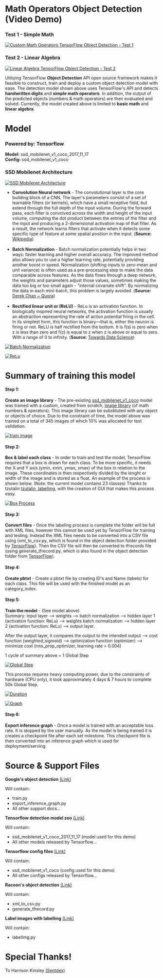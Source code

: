 # Math Operators Object Detection (Video Demo)

### Test 1 - Simple Math
[![Custom Math Operators TensorFlow Object Detection - Test 1](https://github.com/stevenobadja/math_object_detection/blob/master/s_img/Screen%20Shot%202018-01-04%20at%205.58.45%20PM.png?raw=true)](https://youtu.be/iss52uQS6jo)

### Test 2 - Linear Algebra
[![Linear Algebra TensorFlow Object Detection - Test 2](https://github.com/stevenobadja/math_object_detection/blob/master/s_img/Screen%20Shot%202018-01-07%20at%201.35.57%20PM.png?raw=true)](https://youtu.be/uqbdKshCXgQ)

Utilizing TensorFlow **Object Detection** API open source framework makes it feasible to construct, train and deploy a custom object detection model with ease. The detection model shown above uses TensorFlow's API and detects **handwritten digits** and **simple math operators**. In addition, the output of the predicted objects (numbers & math operators) are then evaluated and solved. Currently, the model created above is limited to **basic math** and **linear algebra**.

# Model
### Powered by: Tensorflow
**Model:** ssd_mobilenet_v1_coco_2017_11_17<br/>
**Config:** ssd_mobilenet_v1_coco<br/>

### SSD Mobilenet Architecture
[![SSD Mobilenet Architecture](https://github.com/stevenobadja/math_object_detection/blob/master/s_img/SSD%20Mobilenet%20Architecture.png?raw=true)](https://github.com/stevenobadja/math_object_detection/blob/master/s_img/SSD%20Mobilenet%20Architecture.png?raw=true)

- **Convolution Neural network** - The convolutional layer is the core building block of a CNN. The layer's parameters consist of a set of learnable filters (or kernels), which have a small receptive field, but extend through the full depth of the input volume. During the forward pass, each filter is convolved across the width and height of the input volume, computing the dot product between the entries of the filter and the input and producing a 2-dimensional activation map of that filter. As a result, the network learns filters that activate when it detects some specific type of feature at some spatial position in the input. (**Source:** [Wikipedia](https://en.wikipedia.org/wiki/Convolutional_neural_network))<br/><br/>
- **Batch Normalization** - Batch normalization potentially helps in two ways: faster learning and higher overall accuracy. The improved method also allows you to use a higher learning rate, potentially providing another boost in speed. Normalization (shifting inputs to zero-mean and unit variance) is often used as a pre-processing step to make the data comparable across features. As the data flows through a deep network, the weights and parameters adjust those values, sometimes making the data too big or too small again - "internal covariate shift". By normalizing the data in each mini-batch, this problem is largely avoided. (**Source:** [Derek Chan ~ Quora](https://www.quora.com/Why-does-batch-normalization-help))<br/><br/>
- **Rectified linear unit or (ReLU)** - ReLu is an activation function. In biologically inspired neural networks, the activation function is usually an abstraction representing the rate of action potential firing in the cell. In its simplest form, this function is binary—that is, either the neuron is firing or not. ReLU is half rectified from the bottom. It is f(s) is zero when z is less than zero and f(z) is equal to z when z is above or equal to zero. With a range of 0 to infinity. (**Source:** [Towards Data Science](https://towardsdatascience.com/activation-functions-neural-networks-1cbd9f8d91d6))<br/>

[![Batch Normalization](https://github.com/stevenobadja/math_object_detection/blob/master/s_img/Batch%20Normalization.png?raw=true)](https://github.com/stevenobadja/math_object_detection/blob/master/s_img/Batch%20Normalization.png?raw=true)

[![ReLu](https://github.com/stevenobadja/math_object_detection/blob/master/s_img/ReLu.png?raw=true)](https://github.com/stevenobadja/math_object_detection/blob/master/s_img/ReLu.png?raw=true)

# Summary of training this model

#### Step 1:
**Create an image library** - The pre-existing [ssd_mobilenet_v1_coco](https://github.com/tensorflow/models/blob/master/research/object_detection/g3doc/detection_model_zoo.md) model was trained with a custom, created from scratch, [image library](https://github.com/stevenobadja/math_object_detection/tree/master/images) (of math numbers & operators). This image library can be substituted with any object or objects of choice. Due to the constraint of time, the model above was trained on a total of 345 images of which 10% was allocated for test validation.

[![train image](https://github.com/stevenobadja/math_object_detection/blob/master/images/testadd2.3.jpg?raw=true)](https://github.com/stevenobadja/math_object_detection/blob/master/images/testadd2.3.jpg?raw=true)

#### Step 2:
**Box & label each class** - In order to train and test the model, TensorFlow requires that a box is drawn for each class. To be more specific, it needs the X and Y axis (ymin, xmin, ymax, xmax) of the box in relation to the image. These coordinates is then respectively divided by the lenght or width of the image and is stored as a float. An example of the process is shown below. (Note: the current model contains 23 classes) Thanks to tzutalin [tzutalin, labelImg](https://github.com/tzutalin/labelImg), with the creation of GUI that makes this process easy.

[![Box Process](https://github.com/stevenobadja/math_object_detection/blob/master/s_img/Screen%20Shot%202018-01-04%20at%2011.12.01%20PM.png?raw=true)](https://github.com/stevenobadja/math_object_detection/blob/master/s_img/Screen%20Shot%202018-01-04%20at%2011.12.01%20PM.png?raw=true)

#### Step 3:
**Convert files** - Once the labeling process is complete the folder will be full with XML files, however this cannot be used yet by TensorFlow for training and testing. Instead the XML files needs to be converted into a CSV file using (xml_to_csv.py, which is found in the object detection folder provided by [TensorFlow](https://github.com/tensorflow/models/tree/master/research/object_detection)). Then the CSV file will then be converted to tfrecords file (using generate_tfrecord.py, which is also found in the object detection folder from [TensorFlow](https://github.com/tensorflow/models/tree/master/research/object_detection)).

#### Step 4:
**Create pbtxt** - Create a pbtxt file by creating ID's and Name (labels) for each class. This file will be used with the finished model as an category_index.

#### Step 5:
**Train the model** - (See model above)<br/>
Summary: input layer --> weights --> batch normalization --> hidden layer 1 (activation function: ReLu) --> weights batch normalization --> hidden layer 2 (activation function: ReLu) --> output layer.

After the output layer, it compares the output to the intended output --> cost function (weighted_sigmoid) --> optimization function (optimizer) --> minimize cost (rms_prop_optimizer, learning rate = 0.004)

1 cycle of summary above = 1 Global Step

[![Global Step](https://github.com/stevenobadja/math_object_detection/blob/master/s_img/Screen%20Shot%202018-01-04%20at%2011.26.40%20PM.png?raw=true)](https://github.com/stevenobadja/math_object_detection/blob/master/s_img/Screen%20Shot%202018-01-04%20at%2011.26.40%20PM.png?raw=true)

This process requires heavy computing power, due to the constraints of hardware (CPU only), it took approximately 4 days & 7 hours to complete 50k Global Step.

[![Duration](https://github.com/stevenobadja/math_object_detection/blob/master/s_img/Loss%20Relative%20at%2050k.png?raw=true)](https://github.com/stevenobadja/math_object_detection/blob/master/s_img/Loss%20Relative%20at%2050k.png?raw=true)

[![Graph](https://github.com/stevenobadja/math_object_detection/blob/master/s_img/Loss%20Chart%20at%2050k.png?raw=true)](https://github.com/stevenobadja/math_object_detection/blob/master/s_img/Loss%20Chart%20at%2050k.png?raw=true)

#### Step 6:
**Export inference graph** - Once a model is trained with an acceptable loss rate. It is stopped by the user manually. As the model is being trained it is creates a checkpoint file after each set milestone. This checkpoint file is then converted into an inference graph which is used for deployment/serving.

# Source & Support Files

**Google's object detection** [(Link)](https://github.com/tensorflow/models/tree/master/research/object_detection)

Will contain:
- train.py
- export_inference_graph.py
- All other support docs...

**Tensorflow detection model zoo** [(Link)](https://github.com/tensorflow/models/blob/master/research/object_detection/g3doc/detection_model_zoo.md)

Will contain:
- ssd_mobilenet_v1_coco_2017_11_17 (model used for this demo)
- All other models released by Tensorflow...

**Tensorflow config files** [(Link)](https://github.com/tensorflow/models/tree/master/research/object_detection/samples/configs)

Will contain:
- ssd_mobilenet_v1_coco (config used for this demo)
- All other configs released by Tensorflow...

**Racoon's object detection** [(Link)](https://github.com/datitran/raccoon_dataset)

Will contain:
- xml_to_csv.py
- generate_tfrecord.py

**Label images with labelImg** [(Link)](https://github.com/tzutalin/labelImg)

Will contain:
- labelImg.py

# Special Thanks!
To Harrison Kinsley [(Sentdex)](http://sentdex.com/)
